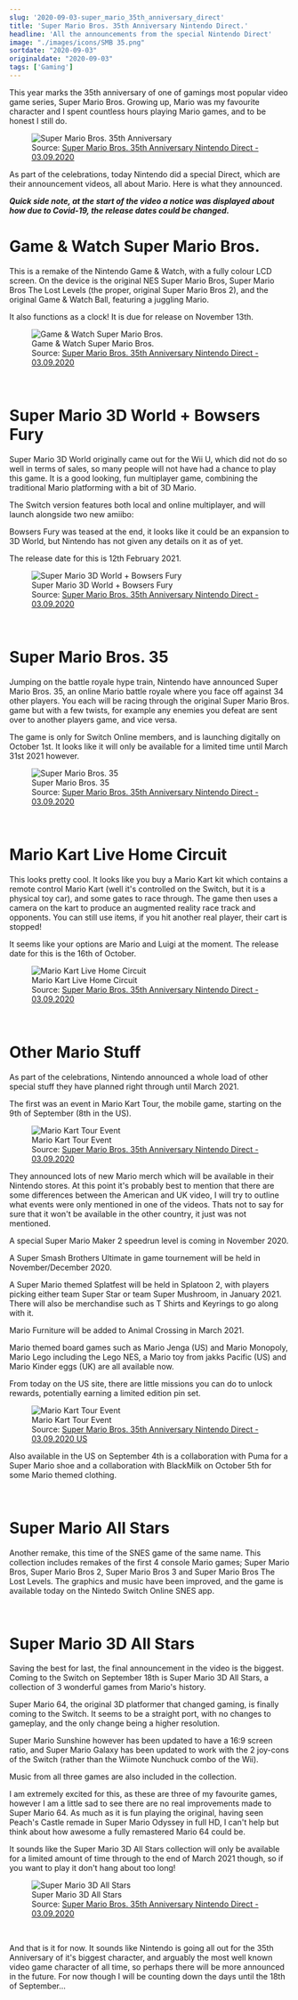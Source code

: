 ```yaml
---
slug: '2020-09-03-super_mario_35th_anniversary_direct'
title: 'Super Mario Bros. 35th Anniversary Nintendo Direct.'
headline: 'All the announcements from the special Nintendo Direct'
image: "./images/icons/SMB 35.png"
sortdate: "2020-09-03"
originaldate: "2020-09-03"
tags: ['Gaming']
---
```


This year marks the 35th anniversary of one of gamings most popular video game series, Super Mario Bros. Growing up, Mario was my favourite character and I spent countless hours playing Mario games, and to be honest I still do.

<div id="imageDiv">
  <figure>
    <img src="./images/icons/SMB 35.png" alt="Super Mario Bros. 35th Anniversary"/>
    <figcaption>Source: <a href="https://www.youtube.com/watch?v=TFbES4ultTA" target="_blank">Super Mario Bros. 35th Anniversary Nintendo Direct - 03.09.2020</a></figcaption>
  </figure>
</div>

As part of the celebrations, today Nintendo did a special Direct, which are their announcement videos, all about Mario. Here is what they announced.

***Quick side note, at the start of the video a notice was displayed about how due to Covid-19, the release dates could be changed.***

# Game & Watch Super Mario Bros.

This is a remake of the Nintendo Game & Watch, with a fully colour LCD screen. On the device is the original NES Super Mario Bros, Super Mario Bros The Lost Levels (the proper, original Super Mario Bros 2), and the original Game & Watch Ball, featuring a juggling Mario.

<div id="imageDiv">
    <p class="tweetToEmbed" style="display: none;">1301520415513292801</p>
</div>

It also functions as a clock! It is due for release on November 13th.

<div id="imageDiv">
  <figure>
    <img src="https://joshlearningtocode.files.wordpress.com/2020/09/smb-35-gw-smb.png" alt="Game & Watch Super Mario Bros."/>
    <figcaption>Game & Watch Super Mario Bros.</figcaption>
    <figcaption>Source: <a href="https://www.youtube.com/watch?v=TFbES4ultTA" target="_blank">Super Mario Bros. 35th Anniversary Nintendo Direct - 03.09.2020</a></figcaption>
  </figure>
</div>

<br>

# Super Mario 3D World + Bowsers Fury

Super Mario 3D World originally came out for the Wii U, which did not do so well in terms of sales, so many people will not have had a chance to play this game. It is a good looking, fun multiplayer game, combining the traditional Mario platforming with a bit of 3D Mario. 

<div id="imageDiv">
    <p class="tweetToEmbed" style="display: none;">1301516636655161346</p>
</div>

The Switch version features both local and online multiplayer, and will launch alongside two new amiibo:

<div id="imageDiv">
    <p class="tweetToEmbed" style="display: none;">1301517810720481280</p>
</div>

Bowsers Fury was teased at the end, it looks like it could be an expansion to 3D World, but Nintendo has not given any details on it as of yet. 

The release date for this is 12th February 2021.

<div id="imageDiv">
  <figure>
    <img src="https://joshlearningtocode.files.wordpress.com/2020/09/smb-35-sm3dw-bf.png" alt="Super Mario 3D World + Bowsers Fury"/>
    <figcaption>Super Mario 3D World + Bowsers Fury</figcaption>
    <figcaption>Source: <a href="https://www.youtube.com/watch?v=TFbES4ultTA" target="_blank">Super Mario Bros. 35th Anniversary Nintendo Direct - 03.09.2020</a></figcaption>
  </figure>
</div>

<br>

# Super Mario Bros. 35

Jumping on the battle royale hype train, Nintendo have announced Super Mario Bros. 35, an online Mario battle royale where you face off against 34 other players. You each will be racing through the original Super Mario Bros. game but with a few twists, for example any enemies you defeat are sent over to another players game, and vice versa.

<div id="imageDiv">
    <p class="tweetToEmbed" style="display: none;">1301523113679691776</p>
</div>

The game is only for Switch Online members, and is launching digitally on October 1st. It looks like it will only be available for a limited time until March 31st 2021 however.

<div id="imageDiv">
  <figure>
    <img src="https://joshlearningtocode.files.wordpress.com/2020/09/smb-35-smb-35.png" alt="Super Mario Bros. 35"/>
    <figcaption>Super Mario Bros. 35</figcaption>
    <figcaption>Source: <a href="https://www.youtube.com/watch?v=TFbES4ultTA" target="_blank">Super Mario Bros. 35th Anniversary Nintendo Direct - 03.09.2020</a></figcaption>
  </figure>
</div>

<br>

# Mario Kart Live Home Circuit

This looks pretty cool. It looks like you buy a Mario Kart kit which contains a remote control Mario Kart (well it's controlled on the Switch, but it is a physical toy car), and some gates to race through. The game then uses a camera on the kart to produce an augmented reality race track and opponents. You can still use items, if you hit another real player, their cart is stopped! 

<div id="imageDiv">
    <p class="tweetToEmbed" style="display: none;">1301513099707658246</p>
</div>

It seems like your options are Mario and Luigi at the moment. The release date for this is the 16th of October.

<div id="imageDiv">
  <figure>
    <img src="https://joshlearningtocode.files.wordpress.com/2020/09/smb-35-mario-kart.png" alt="Mario Kart Live Home Circuit"/>
    <figcaption>Mario Kart Live Home Circuit</figcaption>
    <figcaption>Source: <a href="https://www.youtube.com/watch?v=TFbES4ultTA" target="_blank">Super Mario Bros. 35th Anniversary Nintendo Direct - 03.09.2020</a></figcaption>
  </figure>
</div>

<br>

# Other Mario Stuff

As part of the celebrations, Nintendo announced a whole load of other special stuff they have planned right through until March 2021. 

The first was an event in Mario Kart Tour, the mobile game, starting on the 9th of September (8th in the US).

<div id="imageDiv">
  <figure>
    <img src="https://joshlearningtocode.files.wordpress.com/2020/09/smb-35-mkt.png" alt="Mario Kart Tour Event"/>
    <figcaption>Mario Kart Tour Event</figcaption>
    <figcaption>Source: <a href="https://www.youtube.com/watch?v=TFbES4ultTA" target="_blank">Super Mario Bros. 35th Anniversary Nintendo Direct - 03.09.2020</a></figcaption>
  </figure>
</div>

They announced lots of new Mario merch which will be available in their Nintendo stores. At this point it's probably best to mention that there are some differences between the American and UK video, I will try to outline what events were only mentioned in one of the videos. Thats not to say for sure that it won't be available in the other country, it just was not mentioned.

A special Super Mario Maker 2 speedrun level is coming in November 2020.

A Super Smash Brothers Ultimate in game tournement will be held in November/December 2020.

A Super Mario themed Splatfest will be held in Splatoon 2, with players picking either team Super Star or team Super Mushroom, in January 2021. There will also be merchandise such as T Shirts and Keyrings to go along with it.

Mario Furniture will be added to Animal Crossing in March 2021.

Mario themed board games such as Mario Jenga (US) and Mario Monopoly, Mario Lego including the Lego NES, a Mario toy from jakks Pacific (US) and Mario Kinder eggs (UK) are all available now.

From today on the US site, there are little missions you can do to unlock rewards, potentially earning a limited edition pin set.

<div id="imageDiv">
  <figure>
    <img src="https://joshlearningtocode.files.wordpress.com/2020/09/smb-35-pins.png" alt="Mario Kart Tour Event"/>
    <figcaption>Mario Kart Tour Event</figcaption>
    <figcaption>Source: <a href="https://www.youtube.com/watch?v=s_UcjEq2Dgk" target="_blank">Super Mario Bros. 35th Anniversary Nintendo Direct - 03.09.2020 US</a></figcaption>
  </figure>
</div>

Also available in the US on September 4th is a collaboration with Puma for a Super Mario shoe and a collaboration with BlackMilk on October 5th for some Mario themed clothing.

<div id="imageDiv">
    <p class="tweetToEmbed" style="display: none;">1301535804632621056</p>
</div>

<br>

# Super Mario All Stars

Another remake, this time of the SNES game of the same name. This collection includes remakes of the first 4 console Mario games; Super Mario Bros, Super Mario Bros 2, Super Mario Bros 3 and Super Mario Bros The Lost Levels. The graphics and music have been improved, and the game is available today on the Nintedo Switch Online SNES app.

<div id="imageDiv">
    <p class="tweetToEmbed" style="display: none;">1301524110221225986</p>
</div>

<br>

# Super Mario 3D All Stars

Saving the best for last, the final announcement in the video is the biggest. Coming to the Switch on September 18th is Super Mario 3D All Stars, a collection of 3 wonderful games from Mario's history.

Super Mario 64, the original 3D platformer that changed gaming, is finally coming to the Switch. It seems to be a straight port, with no changes to gameplay, and the only change being a higher resolution.

Super Mario Sunshine however has been updated to have a 16:9 screen ratio, and Super Mario Galaxy has been updated to work with the 2 joy-cons of the Switch (rather than the Wiimote Nunchuck combo of the Wii).

Music from all three games are also included in the collection.

<div id="imageDiv">
    <p class="tweetToEmbed" style="display: none;">1301509118549688321</p>
</div>

I am extremely excited for this, as these are three of my favourite games, however I am a little sad to see there are no real improvements made to Super Mario 64. As much as it is fun playing the original, having seen Peach's Castle remade in Super Mario Odyssey in full HD, I can't help but think about how awesome a fully remastered Mario 64 could be.

It sounds like the Super Mario 3D All Stars collection will only be available for a limited amount of time through to the end of March 2021 though, so if you want to play it don't hang about too long! 

<div id="imageDiv">
  <figure>
    <img src="https://joshlearningtocode.files.wordpress.com/2020/09/smb-35-sm3das.png" alt="Super Mario 3D All Stars"/>
    <figcaption>Super Mario 3D All Stars</figcaption>
    <figcaption>Source: <a href="https://www.youtube.com/watch?v=TFbES4ultTA" target="_blank">Super Mario Bros. 35th Anniversary Nintendo Direct - 03.09.2020</a></figcaption>
  </figure>
</div>

<br>

And that is it for now. It sounds like Nintendo is going all out for the 35th Anniversary of it's biggest character, and arguably the most well known video game character of all time, so perhaps there will be more announced in the future. For now though I will be counting down the days until the 18th of September...